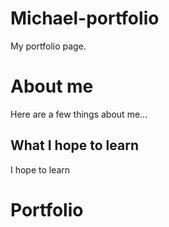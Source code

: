 # Michael-portfolio
My portfolio page.

# About me
Here are a few things about me...

## What I hope to learn
I hope to learn

# Portfolio
